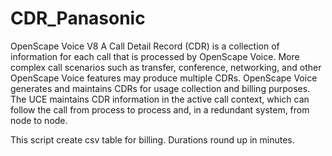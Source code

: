 # CDR_Panasonic
OpenScape Voice V8
A Call Detail Record (CDR) is a collection of information for each call that is
processed by OpenScape Voice. More complex call scenarios such as transfer,
conference, networking, and other OpenScape Voice features may produce
multiple CDRs.
OpenScape Voice generates and maintains CDRs for usage collection and billing
purposes. The UCE maintains CDR information in the active call context, which
can follow the call from process to process and, in a redundant system, from node
to node.

This script create csv table for billing. Durations round up in minutes.
